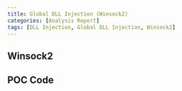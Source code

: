 ```yaml
---
title: Global DLL Injection (Winsock2)
categories: [Analysis Report]
tags: [DLL Injection, Global DLL Injection, Winsock2]
---
```


## Winsock2

## POC Code
